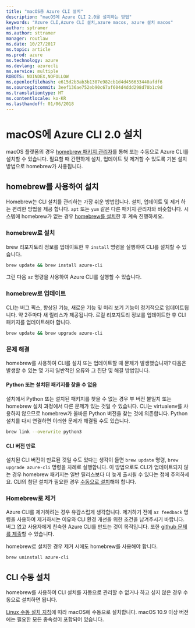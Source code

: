 ```yaml
---
title: "macOS용 Azure CLI 설치"
description: "macOS에 Azure CLI 2.0을 설치하는 방법"
keywords: "Azure CLI,Azure CLI 설치,azure macos, azure 설치 macos"
author: sptramer
ms.author: sttramer
manager: routlaw
ms.date: 10/27/2017
ms.topic: article
ms.prod: azure
ms.technology: azure
ms.devlang: azurecli
ms.service: multiple
ROBOTS: NOINDEX,NOFOLLOW
ms.openlocfilehash: e615d2b3ab3b1307e982cb1d4d456633440afdf6
ms.sourcegitcommit: 3eef136ae752eb90c67af604d4ddd298d70b1c9d
ms.translationtype: HT
ms.contentlocale: ko-KR
ms.lasthandoff: 01/06/2018
---
```

# <a name="install-azure-cli-20-on-macos"></a>macOS에 Azure CLI 2.0 설치

macOS 플랫폼의 경우 [homebrew 패키지 관리자](http://brew.sh)를 통해 또는 수동으로 Azure CLI를 설치할 수 있습니다. 필요할 때 간편하게 설치, 업데이트 및 제거할 수 있도록 기본 설치 방법으로 homebrew가 사용됩니다.

## <a name="use-homebrew-to-install"></a>homebrew를 사용하여 설치

Homebrew는 CLI 설치를 관리하는 가장 쉬운 방법입니다. 설치, 업데이트 및 제거 하는 편리한 방법을 제공 합니다. `apt` 또는 `yum` 같은 다른 패키지 관리자와 비슷합니다.
시스템에 homebrew가 없는 경우 [homebrew를 설치](https://docs.brew.sh/Installation.html)한 후 계속 진행하세요.

### <a name="install-with-homebrew"></a>homebrew로 설치

brew 리포지토리 정보를 업데이트한 후 `install` 명령을 실행하여 CLI를 설치할 수 있습니다.

```bash
brew update && brew install azure-cli
```

그런 다음 `az` 명령을 사용하여 Azure CLI를 실행할 수 있습니다.

### <a name="update-with-homebrew"></a>homebrew로 업데이트

CLI는 버그 픽스, 향상된 기능, 새로운 기능 및 미리 보기 기능이 정기적으로 업데이트됩니다. 약 2주마다 새 릴리스가 제공됩니다. 로컬 리포지토리 정보를 업데이트한 후 CLI 패키지를 업데이트해야 합니다.

```bash
brew update && brew upgrade azure-cli
```

### <a name="troubleshooting"></a>문제 해결

homebrew를 사용하여 CLI를 설치 또는 업데이트할 때 문제가 발생했습니까? 다음은 발생할 수 있는 몇 가지 일반적인 오류와 그 진단 및 해결 방법입니다.

#### <a name="unable-to-find-python-or-installed-packages"></a>Python 또는 설치된 패키지를 찾을 수 없음

설치에서 Python 또는 설치된 패키지를 찾을 수 없는 경우 부 버전 불일치 또는 homebrew 설치 과정에서 다른 문제가 있는 것일 수 있습니다. CLI는 virtualenv를 사용하지 않으므로 homebrew가 올바른 Python 버전을 찾는 것에 의존합니다. Python 설치를 다시 연결하면 이러한 문제가 해결될 수도 있습니다.

```bash
brew link --overwrite python3
```

#### <a name="the-cli-version-is-out-of-date"></a>CLI 버전 만료

설치된 CLI 버전이 만료된 것일 수도 있다는 생각이 들면 `brew update` 명령, `brew upgrade azure-cli` 명령을 차례로 실행합니다. 이 방법으로도 CLI가 업데이트되지 않는 경우 homebrew 패키지는 일반 릴리스보다 더 늦게 출시될 수 있다는 점에 주의하세요. CLI의 첨단 설치가 필요한 경우 [수동으로 설치](#manage-the-cli-manually)해야 합니다.

### <a name="uninstall-with-homebrew"></a>Homebrew로 제거

Azure CLI를 제거하려는 경우 유감스럽게 생각합니다. 제거하기 전에 `az feedback` 명령을 사용하여 제거하시는 이유와 CLI 환경 개선을 위한 조건을 남겨주시기 바랍니다. 버그 없고 사용자에게 친숙한 Azure CLI를 만드는 것이 목적입니다. 또한 [github 문제를 제출](https://github.com/Azure/azure-cli/issues)할 수 있습니다.

homebrew로 설치한 경우 제거 시에도 homebrew를 사용해야 합니다.

```bash
brew uninstall azure-cli
```

## <a name="install-the-cli-manually"></a>CLI 수동 설치

homebrew를 사용하여 CLI 설치를 자동으로 관리할 수 없거나 하고 싶지 않은 경우 수동으로 설치하면 됩니다.

[Linux 수동 설치 지침](install-azure-cli-linux.md)에 따라 macOS에 수동으로 설치합니다. macOS 10.9 이상 버전에는 필요한 모든 종속성이 포함되어 있습니다.
